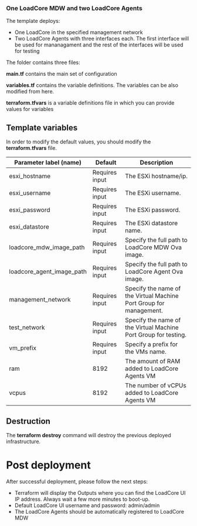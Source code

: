 ### One LoadCore MDW and two LoadCore Agents

The template deploys:
- One LoadCore in the specified management network
- Two LoadCore Agents with three interfaces each. The first interface will be used for mananagament and the rest of the interfaces will be used for testing

The folder contains three files:

**main.tf** contains the main set of configuration

**variables.tf** contains the variable definitions. The variables can be also modified from here.

**terraform.tfvars** is a variable definitions file in which you can provide values for variables


## Template variables
In order to modify the default values, you should modify the **terraform.tfvars** file.

| **Parameter label (name)**                  | **Default**            | **Description**  |
| ----------------------- | ----------------- | ----- |
| esxi_hostname | Requires input | The ESXi hostname/ip. |
| esxi_username  | Requires input | The ESXi username. |
| esxi_password  | Requires input | The ESXi password. |
| esxi_datastore | Requires input | The ESXi datastore name. |
| loadcore_mdw_image_path | Requires input | Specify the full path to LoadCore MDW Ova image. |
| loadcore_agent_image_path | Requires input | Specify the full path to LoadCore Agent Ova image. |
| management_network | Requires input | Specify the name of the Virtual Machine Port Group for management. |
| test_network | Requires input | Specify the name of the Virtual Machine Port Group for testing. |
| vm_prefix | Requires input | Specify a prefix for the VMs name. |
| ram | 8192 | The amount of RAM added to LoadCore Agents VM |
| vcpus | 8192 | The number of vCPUs added to LoadCore Agents VM |


## Destruction

The **terraform destroy** command will destroy the previous deployed infrastructure.


# Post deployment
After successful deployment, please follow the next steps:
- Terraform will display the Outputs where you can find the LoadCore UI IP address. Always wait a few more minutes to boot-up.
- Default LoadCore UI username and password: admin/admin
- The LoadCore Agents should be automatically registered to LoadCore MDW